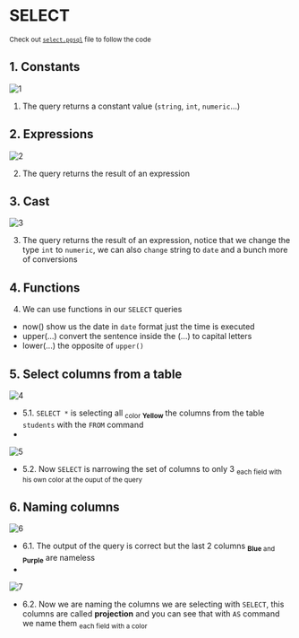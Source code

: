 # SELECT

<sub> Check out [`select.pgsql`](select.pgsql) file to follow the code </sub>

## 1. Constants
![1](https://github.com/RogerCL24/pgSQL/assets/90930371/0feb724b-8eea-4d12-b13f-1a6bc4809c6d)

1. The query returns a constant value (`string`, `int`, `numeric`...)

## 2. Expressions
![2](https://github.com/RogerCL24/pgSQL/assets/90930371/719306fc-5cc0-4624-885f-dd8e2f271f16)

2. The query returns the result of an expression 

## 3. Cast
![3](https://github.com/RogerCL24/pgSQL/assets/90930371/d581c110-c179-46d9-ac7a-94d8ea504fb3)

3. The query returns the result of an expression, notice that we change the type `int` to `numeric`, we can also `change` string to `date` and a bunch more of conversions

## 4. Functions

4. We can use functions in our `SELECT` queries
- now() show us the date in `date` format just the time is executed
- upper(...) convert the sentence inside the (...) to capital letters
- lower(...) the opposite of `upper()`

## 5. Select columns from a table
![4](https://github.com/RogerCL24/pgSQL/assets/90930371/d5588282-7bd5-46ab-9bf6-118bf310f751)

- 5.1. `SELECT *` is selecting all <sub> color **Yellow** </sub> the columns from the table `students` with the `FROM` command
- 
![5](https://github.com/RogerCL24/pgSQL/assets/90930371/7bb78cea-773a-4c6d-acfa-7eb0d4e149c8)

- 5.2. Now `SELECT` is narrowing the set of columns to only 3 <sub> each field with his own color at the ouput of the query</sub>

## 6. Naming columns
![6](https://github.com/RogerCL24/pgSQL/assets/90930371/6341332f-1556-4edb-abfd-a6e6c78018ff)

- 6.1. The output of the query is correct but the last 2 columns <sub> **Blue** and **Purple**</sub> are nameless
- 
![7](https://github.com/RogerCL24/pgSQL/assets/90930371/e1ca0eef-28b8-4290-aa2c-8cda77869f52)

- 6.2. Now we are naming the columns we are selecting with `SELECT`, this columns are called **projection** and you can see that with `AS` command we name them <sub> each field with a color</sub>
